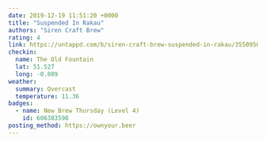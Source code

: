 ```yaml
---
date: 2019-12-19 11:51:20 +0000
title: "Suspended In Rakau"
authors: "Siren Craft Brew"
rating: 4
link: https://untappd.com/b/siren-craft-brew-suspended-in-rakau/3550950
checkin:
  name: The Old Fountain
  lat: 51.527
  long: -0.089
weather:
  summary: Overcast
  temperature: 11.36
badges:
  - name: New Brew Thursday (Level 4)
    id: 606383598
posting_method: https://ownyour.beer
---
```

